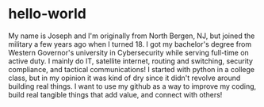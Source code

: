 # hello-world 

My name is Joseph and I'm originally from North Bergen, NJ, but joined the military a few years ago when I turned 18. I got my bachelor's degree from Western Governor's university in Cybersecurity while serving full-time on active duty. I mainly do IT, satellite internet, routing and switching, security compliance, and tactical communications! I started with python in a college class, but in my opinion it was kind of dry since it didn't revolve around building real things. I want to use my github as a way to improve my coding, build real tangible things that add value, and connect with others! 
